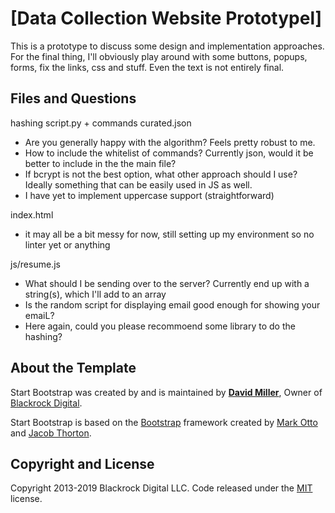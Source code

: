 # [Data Collection Website Prototypel]
This is a prototype to discuss some design and implementation approaches. For the final thing, I'll obviously play around with some buttons, popups, forms, fix the links, css and stuff. Even the text is not entirely final.

## Files and Questions

hashing script.py + commands curated.json
* Are you generally happy with the algorithm? Feels pretty robust to me.
* How to include the whitelist of commands? Currently json, would it be better to include in the the main file?
* If bcrypt is not the best option, what other approach should I use? Ideally something that can be easily used in JS as well.
* I have yet to implement uppercase support (straightforward)

index.html
* it may all be a bit messy for now, still setting up my environment so no linter yet or anything

js/resume.js
* What should I be sending over to the server? Currently end up with a string(s), which I'll add to an array
* Is the random script for displaying email good enough for showing your emaiL?
* Here again, could you please recommoend some library to do the hashing?


## About the Template

Start Bootstrap was created by and is maintained by **[David Miller](http://davidmiller.io/)**, Owner of [Blackrock Digital](http://blackrockdigital.io/).

Start Bootstrap is based on the [Bootstrap](http://getbootstrap.com/) framework created by [Mark Otto](https://twitter.com/mdo) and [Jacob Thorton](https://twitter.com/fat).

## Copyright and License
Copyright 2013-2019 Blackrock Digital LLC. Code released under the [MIT](https://github.com/BlackrockDigital/startbootstrap-resume/blob/gh-pages/LICENSE) license.
